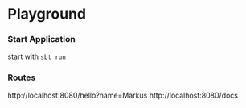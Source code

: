 # Playground

### Start Application
start with 
`sbt run`

### Routes
http://localhost:8080/hello?name=Markus
http://localhost:8080/docs